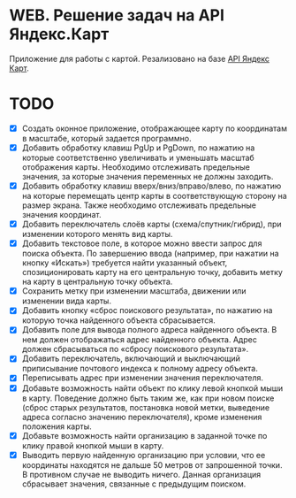# WEB. Решение задач на API Яндекс.Карт

Приложение для работы с картой. Резализовано на базе [API Яндекс Карт](https://yandex.ru/dev/maps/).

# TODO

-   [x] Создать оконное приложение, отображающее карту по координатам в масштабе, который задается программно.
-   [x] Добавить обработку клавиш PgUp и PgDown, по нажатию на которые соответственно увеличивать и уменьшать масштаб отображения карты. Необходимо отслеживать предельные значения, за которые значения переменных не должны заходить.
-   [x] Добавить обработку клавиш вверх/вниз/вправо/влево, по нажатию на которые перемещать центр карты в соответствующую сторону на размер экрана. Также необходимо отслеживать предельные значения координат.
-   [x] Добавить переключатель слоёв карты (схема/спутник/гибрид), при изменении которого менять вид карты.
-   [x] Добавить текстовое поле, в которое можно ввести запрос для поиска объекта. По завершению ввода (например, при нажатии на кнопку «Искать») требуется найти указанный объект, спозиционировать карту на его центральную точку, добавить метку на карту в центральную точку объекта.
-   [x] Сохранить метку при изменении масштаба, движении или изменении вида карты.
-   [x] Добавить кнопку «сброс поискового результата», по нажатию на которую точка найденного объекта сбрасывается.
-   [x] Добавить поле для вывода полного адреса найденного объекта. В нем должен отображаться адрес найденного объекта. Адрес должен сбрасываться по «сбросу поискового результата».
-   [x] Добавить переключатель, включающий и выключающий приписывание почтового индекса к полному адресу объекта.
-   [x] Переписывать адрес при изменении значения переключателя.
-   [x] Добавьте возможность найти объект по клику левой кнопкой мыши в карту. Поведение должно быть таким же, как при новом поиске (сброс старых результатов, постановка новой метки, выведение адреса согласно значению переключателя), кроме изменения положения карты.
-   [x] Добавьте возможность найти организацию в заданной точке по клику правой кнопкой мыши в карту.
-   [x] Выводить первую найденную организацию при условии, что ее координаты находятся не дальше 50 метров от запрошенной точки. В противном случае не выводить ничего. Данная организация сбрасывает значения, связанные с предыдущим поиском.
